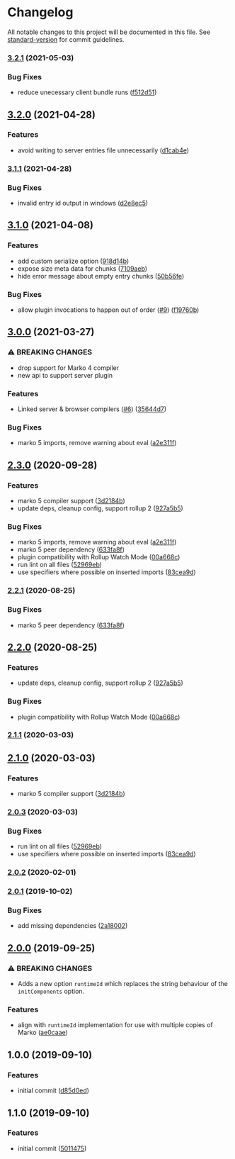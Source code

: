# Changelog

All notable changes to this project will be documented in this file. See [standard-version](https://github.com/conventional-changelog/standard-version) for commit guidelines.

### [3.2.1](https://github.com/marko-js/rollup/compare/v3.2.0...v3.2.1) (2021-05-03)


### Bug Fixes

* reduce unecessary client bundle runs ([f512d51](https://github.com/marko-js/rollup/commit/f512d51a6d7c321376fb969d566f4b2a7add3ee4))

## [3.2.0](https://github.com/marko-js/rollup/compare/v3.1.1...v3.2.0) (2021-04-28)


### Features

* avoid writing to server entries file unnecessarily ([d1cab4e](https://github.com/marko-js/rollup/commit/d1cab4e4426432a7768eea381087ce97c207fb87))

### [3.1.1](https://github.com/marko-js/rollup/compare/v3.1.0...v3.1.1) (2021-04-28)


### Bug Fixes

* invalid entry id output in windows ([d2e8ec5](https://github.com/marko-js/rollup/commit/d2e8ec5ad9eaa1cf9efec92d2f660051a1b214f3))

## [3.1.0](https://github.com/marko-js/rollup/compare/v3.0.0...v3.1.0) (2021-04-08)


### Features

* add custom serialize option ([918d14b](https://github.com/marko-js/rollup/commit/918d14bf4a92b61a0bb19f7afa64fa38c33f8048))
* expose size meta data for chunks ([7109aeb](https://github.com/marko-js/rollup/commit/7109aeb2ba27ba7f1a16e538ddd0d6ea20ee4d3f))
* hide error message about empty entry chunks ([50b56fe](https://github.com/marko-js/rollup/commit/50b56feaccf9004f9ec0482eff834d0b125be949))


### Bug Fixes

* allow plugin invocations to happen out of order ([#9](https://github.com/marko-js/rollup/issues/9)) ([f19760b](https://github.com/marko-js/rollup/commit/f19760bc3a53fe65622b52b4c664b54bb277dad1))

## [3.0.0](https://github.com/marko-js/rollup/compare/v2.2.1...v3.0.0) (2021-03-27)


### ⚠ BREAKING CHANGES

* drop support for Marko 4 compiler
* new api to support server plugin

### Features

* Linked server & browser compilers ([#6](https://github.com/marko-js/rollup/issues/6)) ([35644d7](https://github.com/marko-js/rollup/commit/35644d7ec398d888aa9bcb70008f79eb7cb46cce))


### Bug Fixes

* marko 5 imports, remove warning about eval ([a2e311f](https://github.com/marko-js/rollup/commit/a2e311fd61819c5579af699009fc854dd79d3f7f))

## [2.3.0](https://github.com/marko-js/rollup/compare/v2.0.2...v2.3.0) (2020-09-28)


### Features

* marko 5 compiler support ([3d2184b](https://github.com/marko-js/rollup/commit/3d2184bf2f42c78fd4fb8c07e5d88f4a1a3e983f))
* update deps, cleanup config, support rollup 2 ([927a5b5](https://github.com/marko-js/rollup/commit/927a5b56f72619e7a8e20ca34761db99b027d227))


### Bug Fixes

* marko 5 imports, remove warning about eval ([a2e311f](https://github.com/marko-js/rollup/commit/a2e311fd61819c5579af699009fc854dd79d3f7f))
* marko 5 peer dependency ([633fa8f](https://github.com/marko-js/rollup/commit/633fa8f94c2ffc36be7a3647a1e1f4710824c9b5))
* plugin compatibility with Rollup Watch Mode ([00a668c](https://github.com/marko-js/rollup/commit/00a668c4ccef7487ccc2c1cb4b2987cd332bb0da))
* run lint on all files ([52969eb](https://github.com/marko-js/rollup/commit/52969eb92c77dba791e15bbd98feb2f2c43ddad1))
* use specifiers where possible on inserted imports ([83cea9d](https://github.com/marko-js/rollup/commit/83cea9d1ca7d082eadafd66f0f0d14639376db6b))

### [2.2.1](https://github.com/marko-js/rollup/compare/v2.2.0...v2.2.1) (2020-08-25)


### Bug Fixes

* marko 5 peer dependency ([633fa8f](https://github.com/marko-js/rollup/commit/633fa8f94c2ffc36be7a3647a1e1f4710824c9b5))

## [2.2.0](https://github.com/marko-js/rollup/compare/v2.1.1...v2.2.0) (2020-08-25)


### Features

* update deps, cleanup config, support rollup 2 ([927a5b5](https://github.com/marko-js/rollup/commit/927a5b56f72619e7a8e20ca34761db99b027d227))


### Bug Fixes

* plugin compatibility with Rollup Watch Mode ([00a668c](https://github.com/marko-js/rollup/commit/00a668c4ccef7487ccc2c1cb4b2987cd332bb0da))

### [2.1.1](https://github.com/marko-js/rollup/compare/v2.1.0...v2.1.1) (2020-03-03)

## [2.1.0](https://github.com/marko-js/rollup/compare/v2.0.3...v2.1.0) (2020-03-03)


### Features

* marko 5 compiler support ([3d2184b](https://github.com/marko-js/rollup/commit/3d2184bf2f42c78fd4fb8c07e5d88f4a1a3e983f))

### [2.0.3](https://github.com/marko-js/rollup/compare/v2.0.2...v2.0.3) (2020-03-03)


### Bug Fixes

* run lint on all files ([52969eb](https://github.com/marko-js/rollup/commit/52969eb92c77dba791e15bbd98feb2f2c43ddad1))
* use specifiers where possible on inserted imports ([83cea9d](https://github.com/marko-js/rollup/commit/83cea9d1ca7d082eadafd66f0f0d14639376db6b))

### [2.0.2](https://github.com/marko-js/rollup/compare/v2.0.1...v2.0.2) (2020-02-01)

### [2.0.1](https://github.com/marko-js/rollup/compare/v2.0.0...v2.0.1) (2019-10-02)


### Bug Fixes

* add missing dependencies ([2a18002](https://github.com/marko-js/rollup/commit/2a18002))

## [2.0.0](https://github.com/marko-js/rollup/compare/v1.0.0...v2.0.0) (2019-09-25)


### ⚠ BREAKING CHANGES

* Adds a new option `runtimeId` which replaces the string behaviour of the `initComponents` option.

### Features

* align with `runtimeId` implementation for use with multiple copies of Marko ([ae0caae](https://github.com/marko-js/rollup/commit/ae0caae))

## 1.0.0 (2019-09-10)


### Features

* initial commit ([d85d0ed](https://github.com/marko-js/rollup/commit/d85d0ed))

## 1.1.0 (2019-09-10)


### Features

* initial commit ([5011475](https://github.com/marko-js/rollup/commit/5011475))
